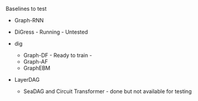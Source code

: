 

Baselines to test

- Graph-RNN
- DiGress - Running - Untested
- dig
  - Graph-DF - Ready to train -
  - Graph-AF
  - GraphEBM
- LayerDAG 



  - SeaDAG and Circuit Transformer - done but not available for testing 